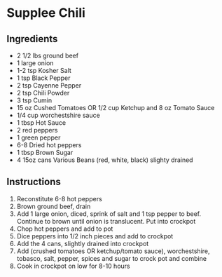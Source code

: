 # Supplee Chili

## Ingredients
- 2 1/2 lbs ground beef
- 1 large onion
- 1-2 tsp Kosher Salt
- 1 tsp Black Pepper
- 2 tsp Cayenne Pepper
- 2 tsp Chili Powder
- 3 tsp Cumin
- 15 oz Cushed Tomatoes OR 1/2 cup Ketchup and 8 oz Tomato Sauce
- 1/4 cup worchestshire sauce
- 1 tbsp Hot Sauce
- 2 red peppers
- 1 green pepper
- 6-8 Dried hot peppers
- 1 tbsp Brown Sugar
- 4 15oz cans Various Beans (red, white, black) slighty drained

## Instructions
1. Reconstitute 6-8 hot peppers
2. Brown ground beef, drain
3. Add 1 large onion, diced, sprink of salt and 1 tsp pepper to beef. Continue to brown until onion is translucent. Put into crockpot
4. Chop hot peppers and add to pot
5. Dice peppers into 1/2 inch pieces and add to crockpot
6. Add the 4 cans, slightly drained into crockpot
7. Add (crushed tomatoes OR ketchup/tomato sauce), worchestshire, tobasco, salt, pepper, spices and sugar to crock pot and combine
8. Cook in crockpot on low for 8-10 hours